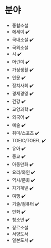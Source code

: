 # 분야

- 종합소설
- 에세이 ✔️
- 국내소설 ✔️
- 국외소설
- 시 ✔️
- 어린이 ✔️
- 가정생활 ✔️
- 인문 ✔️
- 정치사회 ✔️
- 경제경영 ✔️
- 건강 ✔️
- 교양과학 ✔️
- 외국어 ✔️
- 예술 ✔️
- 취미/스포츠 ✔️
- TOEIC/TOEFL ✔️
- 유아 ✔️
- 종교 ✔️
- 아동만화 ✔️
- 요리/와인 ✔️
- 역사/문화 ✔️
- 자기계발 ✔️
- 여행 ✔️
- 기술/컴퓨터 ✔️
- 만화 ✔️
- 청소년 ✔️
- 장르소설
- 서양도서
- 일본도서 ✔️
